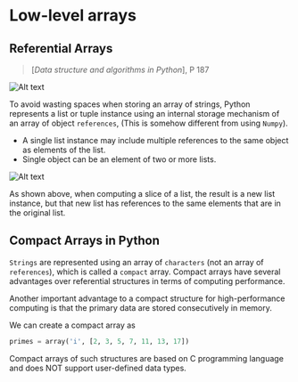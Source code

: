 # Low-level arrays

## Referential Arrays

> [*Data structure and algorithms in Python*], P 187

![Alt text](https://bigaidream.gitbooks.io/subsets-of-algorithms/content/basic_algo/array_sequence/low_level_array/py_array_reference.PNG)

To avoid wasting spaces when storing an array of strings, Python represents a list or tuple instance using an internal storage mechanism of an array of object `references`, (This is somehow different from using `Numpy`).

- A single list instance may include multiple references to the same object as elements of the list.
- Single object can be an element of two or more lists.



![Alt text](https://bigaidream.gitbooks.io/subsets-of-algorithms/content/basic_algo/array_sequence/low_level_array/py_multi_refer_list.PNG)

As shown above, when computing a slice of a list, the result is a new list instance, but that new list has references to the same elements that are in the original list.



## Compact Arrays in Python

`Strings` are represented using an array of `characters` (not an array of `references`), which is called a `compact` array. Compact arrays have several advantages over referential structures in terms of computing performance.

Another important advantage to a compact structure for high-performance computing is that the primary data are stored consecutively in memory.

We can create a compact array as

```python
primes = array('i', [2, 3, 5, 7, 11, 13, 17])
```

Compact arrays of such structures are based on C programming language and does NOT support user-defined data types.